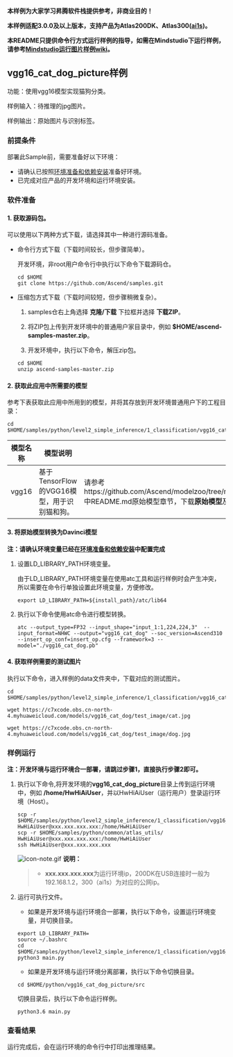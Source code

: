 **本样例为大家学习昇腾软件栈提供参考，非商业目的！**

**本样例适配3.0.0及以上版本，支持产品为Atlas200DK、Atlas300([ai1s](https://support.huaweicloud.com/productdesc-ecs/ecs_01_0047.html#ecs_01_0047__section78423209366))。**

**本README只提供命令行方式运行样例的指导，如需在Mindstudio下运行样例，请参考[Mindstudio运行图片样例wiki](https://github.com/Ascend/samples/wikis/Mindstudio运行图片样例?sort_id=3164874)。**

## vgg16_cat_dog_picture样例

功能：使用vgg16模型实现猫狗分类。

样例输入：待推理的jpg图片。

样例输出：原始图片与识别标签。

### 前提条件

部署此Sample前，需要准备好以下环境：

- 请确认已按照[环境准备和依赖安装](https://github.com/Ascend/samples/blob/master/python/environment)准备好环境。
- 已完成对应产品的开发环境和运行环境安装。

### 软件准备

#### 1. 获取源码包。

  可以使用以下两种方式下载，请选择其中一种进行源码准备。

   - 命令行方式下载（下载时间较长，但步骤简单）。

     开发环境，非root用户命令行中执行以下命令下载源码仓。
        ```
     cd $HOME
     git clone https://github.com/Ascend/samples.git
        ```
   - 压缩包方式下载（下载时间较短，但步骤稍微复杂）。

     1. samples仓右上角选择 **克隆/下载** 下拉框并选择 **下载ZIP**。

     2. 将ZIP包上传到开发环境中的普通用户家目录中，例如 **$HOME/ascend-samples-master.zip**。

     3. 开发环境中，执行以下命令，解压zip包。
     
      ```
     cd $HOME
     unzip ascend-samples-master.zip
      ```
#### 2. 获取此应用中所需要的模型

   参考下表获取此应用中所用到的模型，并将其存放到开发环境普通用户下的工程目录：

	cd $HOME/samples/python/level2_simple_inference/1_classification/vgg16_cat_dog_picture/model

| **模型名称** | **模型说明**                                | **模型下载路径**                                             |
| ------------ | ------------------------------------------- | ------------------------------------------------------------ |
| vgg16        | 基于TensorFlow的VGG16模型，用于识别猫和狗。 | 请参考https://github.com/Ascend/modelzoo/tree/master/contrib/TensorFlow/Research/cv/classification_cat_dog/ATC_VGG16_tf_AE 中README.md原始模型章节，下载**原始模型**及**对应的cfg文件**。 |

#### 3. 将原始模型转换为Davinci模型

   **注：请确认环境变量已经在[环境准备和依赖安装](https://github.com/Ascend/samples/blob/master/python/environment)中配置完成**

   1. 设置LD_LIBRARY_PATH环境变量。

      由于LD_LIBRARY_PATH环境变量在使用atc工具和运行样例时会产生冲突，所以需要在命令行单独设置此环境变量，方便修改。

         ```	
      export LD_LIBRARY_PATH=${install_path}/atc/lib64
         ```
	
   2. 执行以下命令使用atc命令进行模型转换。
         ```
      atc --output_type=FP32 --input_shape="input_1:1,224,224,3"  --input_format=NHWC --output="vgg16_cat_dog" --soc_version=Ascend310 --insert_op_conf=insert_op.cfg --framework=3 --model="./vgg16_cat_dog.pb"   
      ```

#### 4. 获取样例需要的测试图片

执行以下命令，进入样例的data文件夹中，下载对应的测试图片。

    cd $HOME/samples/python/level2_simple_inference/1_classification/vgg16_cat_dog_picture/data
    
    wget https://c7xcode.obs.cn-north-4.myhuaweicloud.com/models/vgg16_cat_dog/test_image/cat.jpg
    
    wget https://c7xcode.obs.cn-north-4.myhuaweicloud.com/models/vgg16_cat_dog/test_image/dog.jpg


### 样例运行

**注：开发环境与运行环境合一部署，请跳过步骤1，直接执行步骤2即可。**

1. 执行以下命令,将开发环境的**vgg16_cat_dog_picture**目录上传到运行环境中，例如 **/home/HwHiAiUser**，并以HwHiAiUser（运行用户）登录运行环境（Host）。
      ```
   scp -r $HOME/samples/python/level2_simple_inference/1_classification/vgg16_cat_dog_picture/  HwHiAiUser@xxx.xxx.xxx.xxx:/home/HwHiAiUser
   scp -r $HOME/samples/python/common/atlas_utils/   HwHiAiUser@xxx.xxx.xxx.xxx:/home/HwHiAiUser
   ssh HwHiAiUser@xxx.xxx.xxx.xxx
   ```

   ![icon-note.gif](https://images.gitee.com/uploads/images/2020/1106/160652_6146f6a4_5395865.gif) **说明：**

   > - **xxx.xxx.xxx.xxx**为运行环境ip，200DK在USB连接时一般为192.168.1.2，300（ai1s）为对应的公网ip。


2. 运行可执行文件。

   - 如果是开发环境与运行环境合一部署，执行以下命令，设置运行环境变量，并切换目录。
	```
   export LD_LIBRARY_PATH=
   source ~/.bashrc
   cd $HOME/samples/python/level2_simple_inference/1_classification/vgg16_cat_dog_picture/src
   python3 main.py 
	```
   - 如果是开发环境与运行环境分离部署，执行以下命令切换目录。
	```
   cd $HOME/python/vgg16_cat_dog_picture/src
	```
     切换目录后，执行以下命令运行样例。
   
	```
   python3.6 main.py
	```


### 查看结果

运行完成后，会在运行环境的命令行中打印出推理结果。